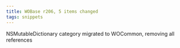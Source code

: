 ```yaml
---
title: WOBase r206, 5 items changed
tags: snippets
---
```


NSMutableDictionary category migrated to WOCommon, removing all references
